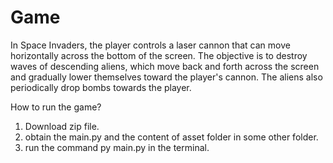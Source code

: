 # Game
In Space Invaders, the player controls a laser cannon that can move horizontally across the bottom of the screen. The objective is to destroy waves of descending aliens, which move back and forth across the screen and gradually lower themselves toward the player's cannon. The aliens also periodically drop bombs towards the player.


How to run the game?
1. Download zip file.
2. obtain the main.py and the content of asset folder in some other folder.
3. run the command py main.py in the terminal.

